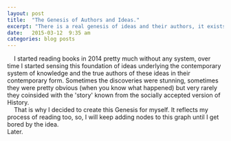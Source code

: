 ```yaml
---
layout: post
title:  "The Genesis of Authors and Ideas."
excerpt: "There is a real genesis of ideas and their authors, it exists. It is well hidden, that is true, but finally you can figure it out yourself (for yourself) in this age of instantly accessible information."
date:   2015-03-12  9:35 am
categories: blog posts
---
```

&nbsp;&nbsp;&nbsp;&nbsp;I started reading books in 2014 pretty much without any system, over time I started sensing this foundation of ideas underlying the contemporary system of knowledge and the true authors of these ideas in their contemporary form. Sometimes the discoveries were stunning, sometimes they were pretty obvious (when you know what happened) but very rarely they coinsided with the 'story' known from the socially accepted version of History.<br>
&nbsp;&nbsp;&nbsp;&nbsp;That is why I decided to create this Genesis for myself. It reflects my process of reading too, so, I will keep adding nodes to this graph until I get bored by the idea.<br>
Later.
